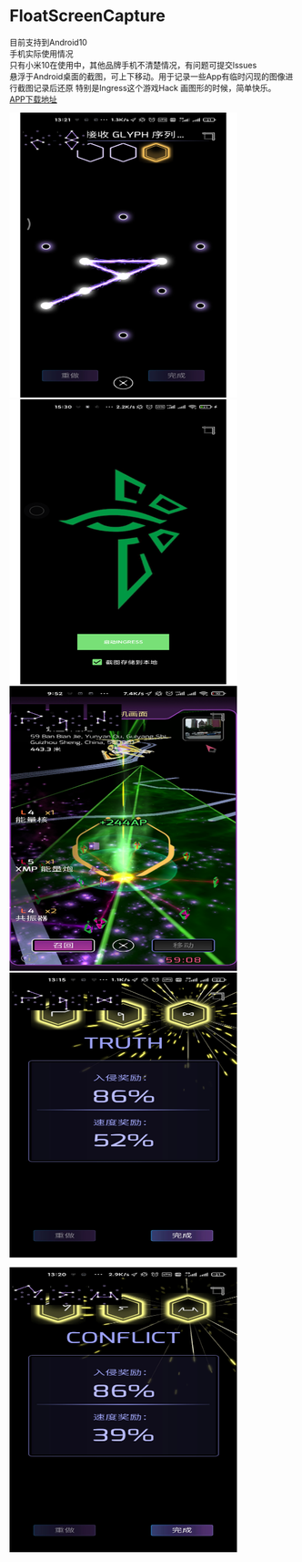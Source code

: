 # FloatScreenCapture
 目前支持到Android10
 <br/>
 手机实际使用情况
 <br/>
 只有小米10在使用中，其他品牌手机不清楚情况，有问题可提交lssues
 <br/>
 悬浮于Android桌面的截图，可上下移动。用于记录一些App有临时闪现的图像进行截图记录后还原 特别是Ingress这个游戏Hack 画图形的时候，简单快乐。
 <br/>
[APP下载地址](https://github.com/New-Zero-Zero/FloatScreenCapture-master/blob/master/app/release/app-release.apk)  


 
 
<img src="https://github.com/New-Zero-Zero/FloatScreenCapture-master/blob/master/Image/Screenshot_2020-08-29-01-21-06.png" width="400" height="500" alt=""/><br/>
<img src="https://github.com/New-Zero-Zero/FloatScreenCapture-master/blob/master/Image/Screenshot_2020-08-29-03-30-22.png" width="400" height="500" alt=""/><br/>
<img src="https://github.com/New-Zero-Zero/FloatScreenCapture-master/blob/master/Image/Screenshot_2020-08-29-09-52-40-630_com.nianticpro.jpg" width="400" height="500" alt=""/><br/>
<img src="https://github.com/New-Zero-Zero/FloatScreenCapture-master/blob/master/Image/Screenshot_2020-08-29-13-15-34-619_com.nianticpro.jpg" width="400" height="500" alt=""/><br/>

<img src="https://github.com/New-Zero-Zero/FloatScreenCapture-master/blob/master/Image/Screenshot_2020-08-29-13-20-51-243_com.nianticpro.jpg" width="400" height="500" alt=""/><br/>
